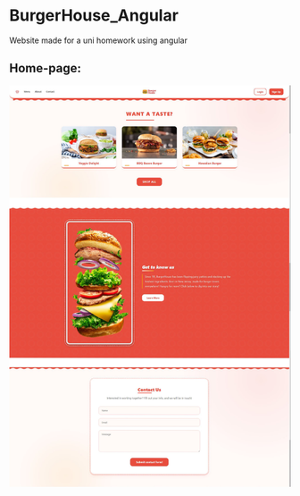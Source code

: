 # BurgerHouse_Angular
 Website made for a uni homework using angular

## Home-page:
![homepage](https://github.com/popaiulian1/BurgerHouse_Angular/blob/main/burger-house/src/assets/images/homepage.jpg)
